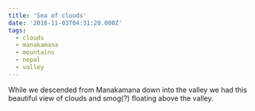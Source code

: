 ```yaml
---
title: 'Sea of clouds'
date: '2016-11-03T04:31:20.000Z'
tags:
  - clouds
  - manakamana
  - mountains
  - nepal
  - valley
---
```


While we descended from Manakamana down into the valley we had this beautiful view of clouds and
smog(?) floating above the valley.
